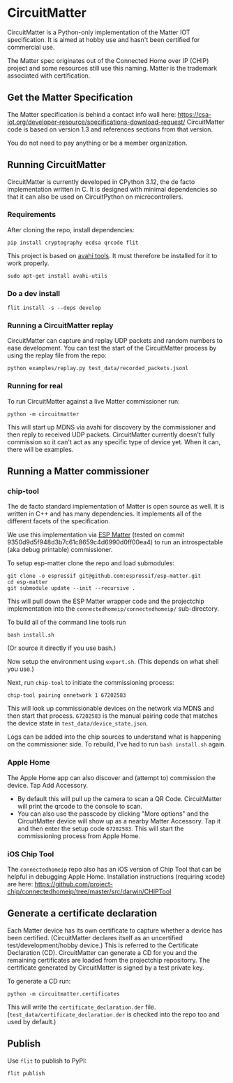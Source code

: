 # CircuitMatter

CircuitMatter is a Python-only implementation of the Matter IOT specification. It is aimed at hobby use and hasn't been certified for commercial use.

The Matter spec originates out of the Connected Home over IP (CHIP) project and some resources still use this naming. Matter is the trademark associated with certification.

## Get the Matter Specification
The Matter specification is behind a contact info wall here: https://csa-iot.org/developer-resource/specifications-download-request/ CircuitMatter code is based on version 1.3 and references sections from that version.

You do not need to pay anything or be a member organization.

## Running CircuitMatter

CircuitMatter is currently developed in CPython 3.12, the de facto implementation written in C. It is designed with minimal dependencies so that it can also be used on CircuitPython on microcontrollers.

### Requirements
After cloning the repo, install dependencies:
```shell
pip install cryptography ecdsa qrcode flit
```

This project is based on [avahi tools](https://avahi.org). It must therefore be installed for it to work properly.
```shell
sudo apt-get install avahi-utils
```

### Do a dev install

```shell
flit install -s --deps develop
```

### Running a CircuitMatter replay

CircuitMatter can capture and replay UDP packets and random numbers to ease development. You can test the start of the CircuitMatter process by using the replay file from the repo:

```shell
python examples/replay.py test_data/recorded_packets.jsonl
```

### Running for real

To run CircuitMatter against a live Matter commissioner run:

```shell
python -m circuitmatter
```

This will start up MDNS via avahi for discovery by the commissioner and then reply to received UDP packets. CircuitMatter currently doesn't fully commission so it can't act as any specific type of device yet. When it can, there will be examples.

## Running a Matter commissioner

### chip-tool

The de facto standard implementation of Matter is open source as well. It is written in C++ and has many dependencies. It implements all of the different facets of the specification.

We use this implementation via [ESP Matter](https://github.com/espressif/esp-matter) (tested on commit 9350d9d5f948d3b7c61c8659c4d6990d0ff00ea4) to run an introspectable (aka debug printable) commissioner.

To setup esp-matter clone the repo and load submodules:

```shell
git clone -o espressif git@github.com:espressif/esp-matter.git
cd esp-matter
git submodule update --init --recursive .
```

This will pull down the ESP Matter wrapper code and the projectchip implementation into the `connectedhomeip/connectedhomeip/` sub-directory.

To build all of the command line tools run

```shell
bash install.sh
```

(Or source it directly if you use bash.)

Now setup the environment using `export.sh`. (This depends on what shell you use.)

Next, run `chip-tool` to initiate the commissioning process:

```shell
chip-tool pairing onnetwork 1 67202583
```

This will look up commissionable devices on the network via MDNS and then start that process. `67202583` is the manual pairing code that matches the device state in `test_data/device_state.json`.

Logs can be added into the chip sources to understand what is happening on the commissioner side. To rebuild, I've had to run `bash install.sh` again.

### Apple Home

The Apple Home app can also discover and (attempt to) commission the device. Tap Add Accessory.
* By default this will pull up the camera to scan a QR Code. CircuitMatter will print the qrcode to the console to scan.
* You can also use the passcode by clicking "More options" and the CircuitMatter device will show up as a nearby Matter Accessory. Tap it and then enter the setup code `67202583`. This will start the commissioning process from Apple Home.

### iOS Chip Tool

The `connectedhomeip` repo also has an iOS version of Chip Tool that can be helpful in debugging Apple Home. Installation instructions (requiring xcode) are here: https://github.com/project-chip/connectedhomeip/tree/master/src/darwin/CHIPTool

## Generate a certificate declaration

Each Matter device has its own certificate to capture whether a device has been certified. (CircuitMatter declares itself as an uncertified test/development/hobby device.) This is referred to the Certificate Declaration (CD). CircuitMatter can generate a CD for you and the remaining certificates are loaded from the projectchip repositorry. The certificate generated by CircuitMatter is signed by a test private key.

To generate a CD run:

```shell
python -m circuitmatter.certificates
```

This will write the `certificate_declaration.der` file. (`test_data/certificate_declaration.der` is checked into the repo too and used by default.)

## Publish

Use `flit` to publish to PyPI:

```shell
flit publish
```
